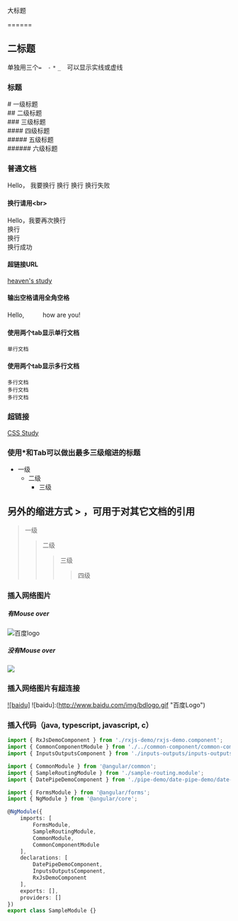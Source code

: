 
大标题

======

二标题
------

  单独用三个`=`　`-` `*` `_`　可以显示实线或虚线

### 标题
\# 一级标题<br>
\## 二级标题<br>
\### 三级标题<br>
\#### 四级标题<br>
\##### 五级标题<br>
\###### 六级标题<br>

### 普通文档
Hello， 我要换行
换行
换行
换行失败
#### 换行请用\<br>
Hello，我要再次换行<br>
换行<br>
换行<br>
换行成功

#### 超链接URL
[heaven's study](https://github.com/FHeaven/study-notes)

#### 输出空格请用全角空格
Hello,　　　how are you!

#### 使用两个tab显示单行文档
    单行文档

#### 使用两个tab显示多行文档
    多行文档
    多行文档
    多行文档

### 超链接
[CSS Study](https://github.com/FHeaven/study-notes/new/master/css "CSS Study")  

### 使用\*和Tab可以做出最多三级缩进的标题
* 一级
  * 二级
    * 三级

## 另外的缩进方式 \> ，可用于对其它文档的引用
> 一级
>> 二级
>>> 三级
>>>> 四级



### 插入网络图片
##### 有Mouse over
![](http://www.baidu.com/img/bdlogo.gif "百度logo")
##### 没有Mouse over
![](http://www.baidu.com/img/bdlogo.gif)

### 插入网络图片有超连接
[![baidu]](http://baidu.com)
![baidu]:(http://www.baidu.com/img/bdlogo.gif "百度Logo")


### 插入代码（java, typescript, javascript, c）
```typescript
import { RxJsDemoComponent } from './rxjs-demo/rxjs-demo.component';
import { CommonComponentModule } from './../common-component/common-component.module';
import { InputsOutputsComponent } from './inputs-outputs/inputs-outputs.component';

import { CommonModule } from '@angular/common';
import { SampleRoutingModule } from './sample-routing.module';
import { DatePipeDemoComponent } from './pipe-demo/date-pipe-demo/date-pipe-demo.component';

import { FormsModule } from '@angular/forms';
import { NgModule } from '@angular/core';

@NgModule({
    imports: [
        FormsModule,
        SampleRoutingModule,
        CommonModule,
        CommonComponentModule
    ],
    declarations: [
        DatePipeDemoComponent,
        InputsOutputsComponent,
        RxJsDemoComponent
    ],
    exports: [],
    providers: []
})
export class SampleModule {}

```
